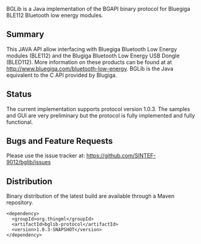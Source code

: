 BGLib is a Java implementation of the BGAPI binary protocol for Bluegiga BLE112 Bluetooth low energy modules.

Summary
-------
This JAVA API allow interfacing with Bluegiga Bluetooth Low Energy modules (BLE112) and the Blugiga Bluetooth Low Energy USB Dongle (BLED112). More information on these products can be found at at http://www.bluegiga.com/bluetooth-low-energy. BGLib is the Java equivalent to the C API provided by Blugiga.

Status
------
The current implementation supports protocol version 1.0.3.
The samples and GUI are very preliminary but the protocol is fully implemented and fully functional.

Bugs and Feature Requests
-------------------------
Please use the issue tracker at: https://github.com/SINTEF-9012/bglib/issues

Distribution
------------

Binary distribution of the latest build are available through a Maven repository.

    <dependency>
      <groupId>org.thingml</groupId>
      <artifactId>bglib-protocol</artifactId>
      <version>1.0.3-SNAPSHOT</version>
    </dependency>